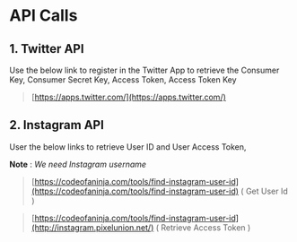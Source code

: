 # API Calls

## 1. Twitter API
Use the below link to register in the Twitter App to retrieve the Consumer Key, Consumer Secret Key, Access Token, Access Token Key
> [https://apps.twitter.com/](https://apps.twitter.com/)

## 2. Instagram API
User the below links to retrieve User ID and User Access Token, 

**Note** : *We need Instagram username*
> [https://codeofaninja.com/tools/find-instagram-user-id](https://codeofaninja.com/tools/find-instagram-user-id) ( Get User Id )

> [https://codeofaninja.com/tools/find-instagram-user-id](http://instagram.pixelunion.net/) ( Retrieve Access Token )

	


